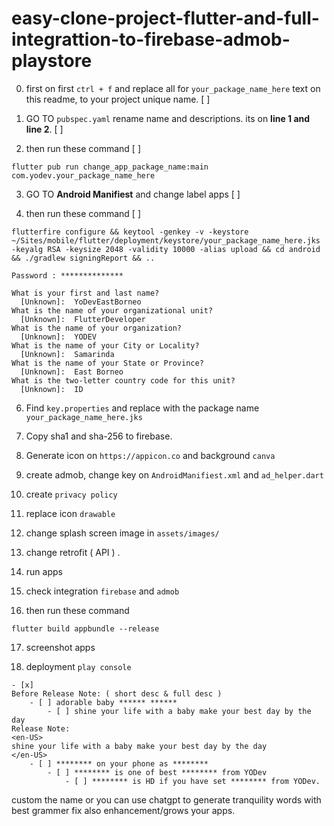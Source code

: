 # easy-clone-project-flutter-and-full-integrattion-to-firebase-admob-playstore

0. first on first `ctrl + f` and replace all for `your_package_name_here` text on this readme, to your project unique name. [ ]

1. GO TO `pubspec.yaml` rename name and descriptions. its on <b>line 1 and line 2</b>. [ ]

2. then run these command [ ]

```
flutter pub run change_app_package_name:main com.yodev.your_package_name_here
```

3. GO TO <b>Android Manifiest</b> and change label apps [ ]

4. then run these command [ ]

```
flutterfire configure && keytool -genkey -v -keystore ~/Sites/mobile/flutter/deployment/keystore/your_package_name_here.jks -keyalg RSA -keysize 2048 -validity 10000 -alias upload && cd android && ./gradlew signingReport && ..
```

```
Password : **************

What is your first and last name?
  [Unknown]:  YoDevEastBorneo
What is the name of your organizational unit?
  [Unknown]:  FlutterDeveloper
What is the name of your organization?
  [Unknown]:  YODEV
What is the name of your City or Locality?
  [Unknown]:  Samarinda
What is the name of your State or Province?
  [Unknown]:  East Borneo
What is the two-letter country code for this unit?
  [Unknown]:  ID
```

6. Find `key.properties` and replace with the package name `your_package_name_here.jks`

7. Copy sha1 and sha-256 to firebase.
8. Generate icon on `https://appicon.co` and background `canva`

9. create admob, change key on `AndroidManifiest.xml` and `ad_helper.dart`

10. create `privacy policy`

11. replace icon `drawable`

12. change splash screen image in `assets/images/`

13. change retrofit ( API ) .

14. run apps

15. check integration `firebase` and `admob`

16. then run these command

`flutter build appbundle --release`

17. screenshot apps

18. deployment `play console`

```
- [x]
Before Release Note: ( short desc & full desc )
    - [ ] adorable baby ****** ******
        - [ ] shine your life with a baby make your best day by the day
Release Note:
<en-US>
shine your life with a baby make your best day by the day
</en-US>
    - [ ] ******** on your phone as ********
        - [ ] ******** is one of best ******** from YODev
            - [ ] ******** is HD if you have set ******** from YODev.
```

custom the name or you can use chatgpt to generate tranquility words with best grammer fix also enhancement/grows your apps.
